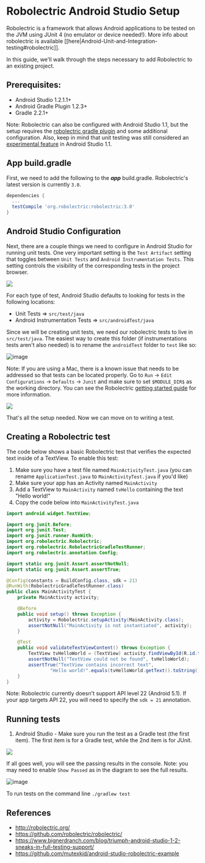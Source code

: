 # Robolectric Android Studio Setup

Robolectric is a framework that allows Android applications to be tested on the JVM using JUnit 4 (no emulator or device needed!). More info about robolectric is available [[here|Android-Unit-and-Integration-testing#robolectric]].
  
In this guide, we'll walk through the steps necessary to add Robolectric to an existing project.

## Prerequisites:
* Android Studio 1.2.1.1+
* Android Gradle Plugin 1.2.3+
* Gradle 2.2.1+

Note: Robolectric can also be configured with Android Studio 1.1, but the setup requires the [robolectric gradle plugin](https://github.com/robolectric/robolectric-gradle-plugin/) and some additional configuration. Also, keep in mind that unit testing was still considered an [experimental feature](http://tools.android.com/tech-docs/unit-testing-support) in Android Studio 1.1.

## App build.gradle
First, we need to add the following to the **_app_** build.gradle. Robolectric's latest version is currently `3.0`.  

  ```gradle
  dependencies {
    ...
    testCompile 'org.robolectric:robolectric:3.0'
  }
   ``` 
## Android Studio Configuration
Next, there are a couple things we need to configure in Android Studio for running unit tests. One very important setting is the `Test Artifact` setting that toggles between `Unit Tests` and `Android Instrumentation Tests`. This setting controls the visibility of the corresponding tests in the project browser.

  <img src="https://camo.githubusercontent.com/cbf79d740e265cc9da9299c2b5f29fc8a63613e7/68747470733a2f2f7777772e657665726e6f74652e636f6d2f73686172642f733331332f73682f35363063346235662d653730622d343830302d623436662d6263313936383631383333382f38396331653734306537313334333136393631613130333032316461663163622f646565702f302f4d794163746976697479546573742e6a6176612d2d2d616e64726f69642d73747564696f2d726f626f6c6563747269632d6578616d706c652d2d2d2d2d2d636f64652d616e64726f69642d73747564696f2d726f626f6c6563747269632d6578616d706c652d2e706e67"/>

For each type of test, Android Studio defaults to looking for tests in the following locations:
* Unit Tests => `src/test/java`
* Android Instrumentation Tests => `src/androidTest/java`

Since we will be creating unit tests, we need our robolectric tests to live in `src/test/java`.  The easiest way to create this folder (if instrumentations tests aren't also needed) is to rename the `androidTest` folder to `test` like so:

![image](https://i.imgur.com/EqGf1UQ.png)

Note: If you are using a Mac, there is a known issue that needs to be addressed so that tests can be located properly. Go to `Run` -> `Edit Configurations` -> `Defaults` -> `Junit` and make sure to set `$MODULE_DIR$` as the working directory.  You can see the Robolectric [getting started guide](http://robolectric.org/getting-started/) for more information. 

<img src="http://robolectric.org/images/android-studio-configure-defaults-4bf48402.png">

That's all the setup needed. Now we can move on to writing a test.

## Creating a Robolectric test

The code below shows a basic Robolectric test that verifies the expected text inside of a TextView. To enable this test:

1. Make sure you have a test file named `MainActivityTest.java` (you can rename `ApplicationTest.java` to `MainActivityTest.java` if you'd like)
2. Make sure your app has an Activity named `MainActivity`
3. Add a TextView to `MainActivity` named `tvHello` containing the text "Hello world!"
4. Copy the code below into `MainActivityTest.java`

```java
import android.widget.TextView;

import org.junit.Before;
import org.junit.Test;
import org.junit.runner.RunWith;
import org.robolectric.Robolectric;
import org.robolectric.RobolectricGradleTestRunner;
import org.robolectric.annotation.Config;

import static org.junit.Assert.assertNotNull;
import static org.junit.Assert.assertTrue;

@Config(constants = BuildConfig.class, sdk = 21)
@RunWith(RobolectricGradleTestRunner.class)
public class MainActivityTest {
    private MainActivity activity;

    @Before
    public void setup() throws Exception {
        activity = Robolectric.setupActivity(MainActivity.class);
        assertNotNull("MainActivity is not instantiated", activity);
    }

    @Test
    public void validateTextViewContent() throws Exception {
        TextView tvHelloWorld = (TextView) activity.findViewById(R.id.tvHello);
        assertNotNull("TextView could not be found", tvHelloWorld);
        assertTrue("TextView contains incorrect text",
                "Hello world!".equals(tvHelloWorld.getText().toString()));
    }
}
```

Note: Robolectric currently doesn't support API level 22 (Android 5.1).  If your app targets API 22, you will need to specify the `sdk = 21` annotation.

## Running tests

1. Android Studio - Make sure you run the test as a Gradle test (the first item).  The first item is for a Gradle test, while the 2nd item is for JUnit.

![](https://i.imgur.com/RDmmdI2.png)

If all goes well, you will see the passing results in the console. Note: you may need to enable `Show Passed` as in the diagram to see the full results.

![image](https://i.imgur.com/cv1Aryi.jpg)

To run tests on the command line `./gradlew test`

## References

* <http://robolectric.org/>
* <https://github.com/robolectric/robolectric/>
* <https://www.bignerdranch.com/blog/triumph-android-studio-1-2-sneaks-in-full-testing-support/>
* <https://github.com/mutexkid/android-studio-robolectric-example>